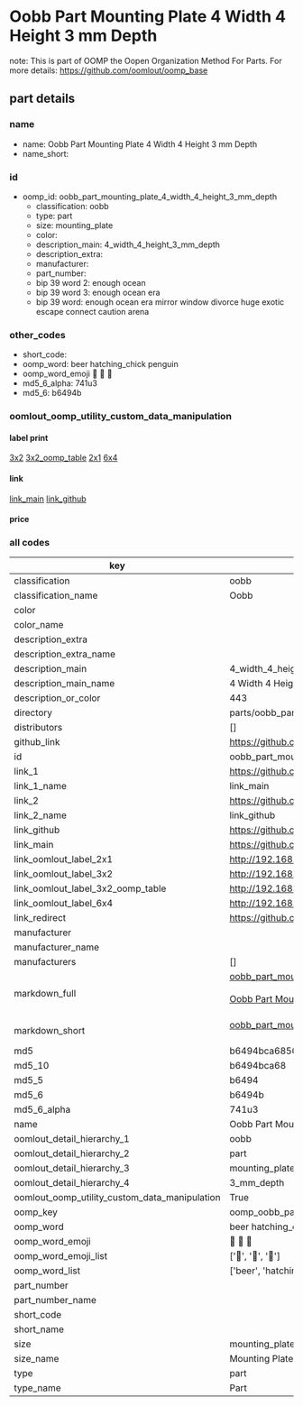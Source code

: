 # Oobb Part Mounting Plate 4 Width 4 Height 3 mm Depth  

note: This is part of OOMP the Oopen Organization Method For Parts. For more details: https://github.com/oomlout/oomp_base

##  part details
  







### name
* name: Oobb Part Mounting Plate 4 Width 4 Height 3 mm Depth
* name_short: 
### id
* oomp_id: oobb_part_mounting_plate_4_width_4_height_3_mm_depth
  * classification: oobb
  * type: part
  * size: mounting_plate
  * color: 
  * description_main: 4_width_4_height_3_mm_depth
  * description_extra: 
  * manufacturer: 
  * part_number: 
  * bip 39 word 2: enough ocean
  * bip 39 word 3: enough ocean era
  * bip 39 word: enough ocean era mirror window divorce huge exotic escape connect caution arena

### other_codes
* short_code: 
* oomp_word: beer hatching_chick penguin
* oomp_word_emoji :beer: :hatching_chick: :penguin:
* md5_6_alpha: 741u3
* md5_6: b6494b






### oomlout_oomp_utility_custom_data_manipulation
#### label print
[3x2](http://192.168.1.245:1112/?label=oomp%20741u3)
[3x2_oomp_table](http://192.168.1.108:1112/?label=oomp%20741u3)
[2x1](http://192.168.1.242:1112/?label=oomp%20741u3)
[6x4](http://192.168.1.55:1112/?label=oomp%20741u3)    

#### link

[link_main](https://github.com/oomlout/oomlout_oomp_version_1_messy/tree/main/parts/oobb_part_mounting_plate_4_width_4_height_3_mm_depth) [link_github](https://github.com/oomlout/oomlout_oomp_version_1_messy/tree/main/parts/oobb_part_mounting_plate_4_width_4_height_3_mm_depth)                             

#### price







### all codes 
| key | value |  
| --- | --- |  
| classification | oobb |  
| classification_name | Oobb |  
| color |  |  
| color_name |  |  
| description_extra |  |  
| description_extra_name |  |  
| description_main | 4_width_4_height_3_mm_depth |  
| description_main_name | 4 Width 4 Height 3 mm Depth |  
| description_or_color | 443 |  
| directory | parts/oobb_part_mounting_plate_4_width_4_height_3_mm_depth |  
| distributors | [] |  
| github_link | https://github.com/oomlout/oomlout_oomp_part_src/tree/main/parts/oobb_part_mounting_plate_4_width_4_height_3_mm_depth |  
| id | oobb_part_mounting_plate_4_width_4_height_3_mm_depth |  
| link_1 | https://github.com/oomlout/oomlout_oomp_version_1_messy/tree/main/parts/oobb_part_mounting_plate_4_width_4_height_3_mm_depth |  
| link_1_name | link_main |  
| link_2 | https://github.com/oomlout/oomlout_oomp_version_1_messy/tree/main/parts/oobb_part_mounting_plate_4_width_4_height_3_mm_depth |  
| link_2_name | link_github |  
| link_github | https://github.com/oomlout/oomlout_oomp_version_1_messy/tree/main/parts/oobb_part_mounting_plate_4_width_4_height_3_mm_depth |  
| link_main | https://github.com/oomlout/oomlout_oomp_version_1_messy/tree/main/parts/oobb_part_mounting_plate_4_width_4_height_3_mm_depth |  
| link_oomlout_label_2x1 | http://192.168.1.242:1112/?label=oomp%20741u3 |  
| link_oomlout_label_3x2 | http://192.168.1.245:1112/?label=oomp%20741u3 |  
| link_oomlout_label_3x2_oomp_table | http://192.168.1.108:1112/?label=oomp%20741u3 |  
| link_oomlout_label_6x4 | http://192.168.1.55:1112/?label=oomp%20741u3 |  
| link_redirect | https://github.com/oomlout/oomlout_oomp_version_1_messy/tree/main/parts/oobb_part_mounting_plate_4_width_4_height_3_mm_depth |  
| manufacturer |  |  
| manufacturer_name |  |  
| manufacturers | [] |  
| markdown_full | [oobb_part_mounting_plate_4_width_4_height_3_mm_depth](none)<br>[](none)<br>[Oobb Part Mounting Plate 4 Width 4 Height 3 Mm Depth](none)<br><br> |  
| markdown_short | [oobb_part_mounting_plate_4_width_4_height_3_mm_depth](none)<br><br> |  
| md5 | b6494bca68500dd5007db8d898a63a57 |  
| md5_10 | b6494bca68 |  
| md5_5 | b6494 |  
| md5_6 | b6494b |  
| md5_6_alpha | 741u3 |  
| name | Oobb Part Mounting Plate 4 Width 4 Height 3 mm Depth |  
| oomlout_detail_hierarchy_1 | oobb |  
| oomlout_detail_hierarchy_2 | part |  
| oomlout_detail_hierarchy_3 | mounting_plate |  
| oomlout_detail_hierarchy_4 | 3_mm_depth |  
| oomlout_oomp_utility_custom_data_manipulation | True |  
| oomp_key | oomp_oobb_part_mounting_plate_4_width_4_height_3_mm_depth |  
| oomp_word | beer hatching_chick penguin |  
| oomp_word_emoji | :beer: :hatching_chick: :penguin: |  
| oomp_word_emoji_list | [':beer:', ':hatching_chick:', ':penguin:'] |  
| oomp_word_list | ['beer', 'hatching_chick', 'penguin'] |  
| part_number |  |  
| part_number_name |  |  
| short_code |  |  
| short_name |  |  
| size | mounting_plate |  
| size_name | Mounting Plate |  
| type | part |  
| type_name | Part |  
